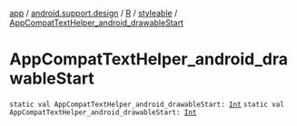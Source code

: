 [app](../../../index.md) / [android.support.design](../../index.md) / [R](../index.md) / [styleable](index.md) / [AppCompatTextHelper_android_drawableStart](./-app-compat-text-helper_android_drawable-start.md)

# AppCompatTextHelper_android_drawableStart

`static val AppCompatTextHelper_android_drawableStart: `[`Int`](https://kotlinlang.org/api/latest/jvm/stdlib/kotlin/-int/index.html)
`static val AppCompatTextHelper_android_drawableStart: `[`Int`](https://kotlinlang.org/api/latest/jvm/stdlib/kotlin/-int/index.html)